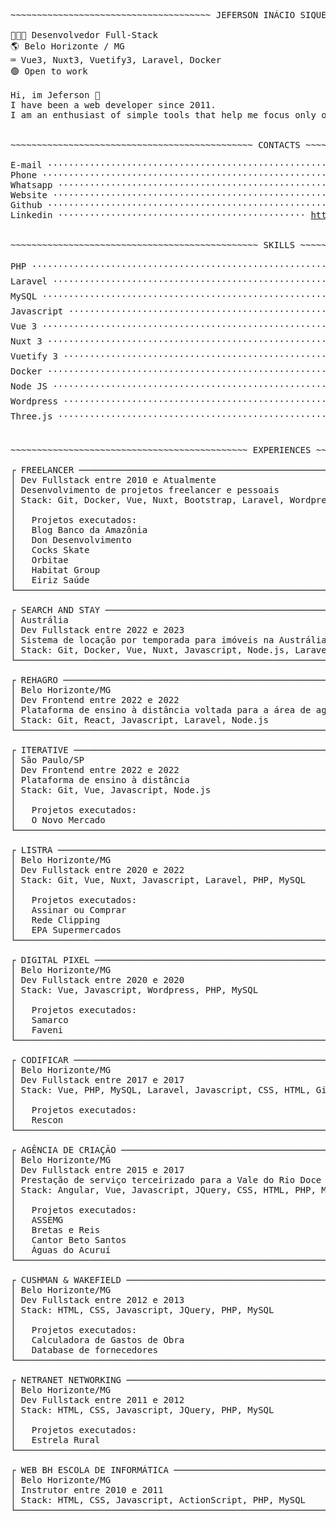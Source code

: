 <!--curriculum:start-->
<pre>
~~~~~~~~~~~~~~~~~~~~~~~~~~~~~~~~~~~~~~ JEFERSON INÁCIO SIQUEIRA ~~~~~~~~~~~~~~~~~~~~~~~~~~~~~~~~~~~~~~

👨🏻‍💻 Desenvolvedor Full-Stack
🌎 Belo Horizonte / MG
⌨️ Vue3, Nuxt3, Vuetify3, Laravel, Docker
🟢 Open to work

Hi, im Jeferson 👋
I have been a web developer since 2011.
I am an enthusiast of simple tools that help me focus only on the business rules of the system.


~~~~~~~~~~~~~~~~~~~~~~~~~~~~~~~~~~~~~~~~~~~~~~ CONTACTS ~~~~~~~~~~~~~~~~~~~~~~~~~~~~~~~~~~~~~~~~~~~~~~

E-mail ···································································· <a href="mailto:jeferson.i.silva@gmail.com">jeferson.i.silva@gmail.com</a>
Phone ············································································ <a href="tel:+5531995271426">+55 (31) 99527-1426</a>
Whatsapp ························································ <a href="https://wa.me/message/NG7A2SW25XIEI1">https://wa.me/message/NG7A2SW25XIEI1</a>
Website ········································································ <a href="https://labscript.dev">https://labscript.dev</a>
Github ································································· <a href="https://github.com/jeff-silva">https://github.com/jeff-silva</a>
Linkedin ··············································· <a href="https://www.linkedin.com/in/jeferson-siqueira">https://www.linkedin.com/in/jeferson-siqueira</a>


~~~~~~~~~~~~~~~~~~~~~~~~~~~~~~~~~~~~~~~~~~~~~~~ SKILLS ~~~~~~~~~~~~~~~~~~~~~~~~~~~~~~~~~~~~~~~~~~~~~~~

PHP ················································································· 5/5 ⭐⭐⭐⭐⭐
Laravel ············································································· 4/5 ⭐⭐⭐⭐ 
MySQL ··············································································· 4/5 ⭐⭐⭐⭐ 
Javascript ·········································································· 4/5 ⭐⭐⭐⭐ 
Vue 3 ··············································································· 5/5 ⭐⭐⭐⭐⭐
Nuxt 3 ·············································································· 5/5 ⭐⭐⭐⭐⭐
Vuetify 3 ··········································································· 5/5 ⭐⭐⭐⭐⭐
Docker ·············································································· 3/5 ⭐⭐⭐  
Node JS ············································································· 4/5 ⭐⭐⭐⭐ 
Wordpress ··········································································· 5/5 ⭐⭐⭐⭐⭐
Three.js ············································································ 4/5 ⭐⭐⭐⭐ 


~~~~~~~~~~~~~~~~~~~~~~~~~~~~~~~~~~~~~~~~~~~~~ EXPERIENCES ~~~~~~~~~~~~~~~~~~~~~~~~~~~~~~~~~~~~~~~~~~~~~

┌ FREELANCER ──────────────────────────────────────────────────────────────────────────────────────┐
│ Dev Fullstack entre 2010 e Atualmente                                                            │
│ Desenvolvimento de projetos freelancer e pessoais                                                │
│ Stack: Git, Docker, Vue, Nuxt, Bootstrap, Laravel, Wordpress, Elementor, PHP                     │
│                                                                                                  │
│   Projetos executados:                                                                           │
│   Blog Banco da Amazônia                                                                         │
│   Don Desenvolvimento                                                                            │
│   Cocks Skate                                                                                    │
│   Orbitae                                                                                        │
│   Habitat Group                                                                                  │
│   Eiriz Saúde                                                                                    │
└──────────────────────────────────────────────────────────────────────────────────────────────────┘

┌ SEARCH AND STAY ─────────────────────────────────────────────────────────────────────────────────┐
│ Austrália                                                                                        │
│ Dev Fullstack entre 2022 e 2023                                                                  │
│ Sistema de locação por temporada para imóveis na Austrália                                       │
│ Stack: Git, Docker, Vue, Nuxt, Javascript, Node.js, Laravel                                      │
└──────────────────────────────────────────────────────────────────────────────────────────────────┘

┌ REHAGRO ─────────────────────────────────────────────────────────────────────────────────────────┐
│ Belo Horizonte/MG                                                                                │
│ Dev Frontend entre 2022 e 2022                                                                   │
│ Plataforma de ensino à distância voltada para a área de agronegócio                              │
│ Stack: Git, React, Javascript, Laravel, Node.js                                                  │
└──────────────────────────────────────────────────────────────────────────────────────────────────┘

┌ ITERATIVE ───────────────────────────────────────────────────────────────────────────────────────┐
│ São Paulo/SP                                                                                     │
│ Dev Frontend entre 2022 e 2022                                                                   │
│ Plataforma de ensino à distância                                                                 │
│ Stack: Git, Vue, Javascript, Node.js                                                             │
│                                                                                                  │
│   Projetos executados:                                                                           │
│   O Novo Mercado                                                                                 │
└──────────────────────────────────────────────────────────────────────────────────────────────────┘

┌ LISTRA ──────────────────────────────────────────────────────────────────────────────────────────┐
│ Belo Horizonte/MG                                                                                │
│ Dev Fullstack entre 2020 e 2022                                                                  │
│ Stack: Git, Vue, Nuxt, Javascript, Laravel, PHP, MySQL                                           │
│                                                                                                  │
│   Projetos executados:                                                                           │
│   Assinar ou Comprar                                                                             │
│   Rede Clipping                                                                                  │
│   EPA Supermercados                                                                              │
└──────────────────────────────────────────────────────────────────────────────────────────────────┘

┌ DIGITAL PIXEL ───────────────────────────────────────────────────────────────────────────────────┐
│ Belo Horizonte/MG                                                                                │
│ Dev Fullstack entre 2020 e 2020                                                                  │
│ Stack: Vue, Javascript, Wordpress, PHP, MySQL                                                    │
│                                                                                                  │
│   Projetos executados:                                                                           │
│   Samarco                                                                                        │
│   Faveni                                                                                         │
└──────────────────────────────────────────────────────────────────────────────────────────────────┘

┌ CODIFICAR ───────────────────────────────────────────────────────────────────────────────────────┐
│ Belo Horizonte/MG                                                                                │
│ Dev Fullstack entre 2017 e 2017                                                                  │
│ Stack: Vue, PHP, MySQL, Laravel, Javascript, CSS, HTML, Git                                      │
│                                                                                                  │
│   Projetos executados:                                                                           │
│   Rescon                                                                                         │
└──────────────────────────────────────────────────────────────────────────────────────────────────┘

┌ AGÊNCIA DE CRIAÇÃO ──────────────────────────────────────────────────────────────────────────────┐
│ Belo Horizonte/MG                                                                                │
│ Dev Fullstack entre 2015 e 2017                                                                  │
│ Prestação de serviço terceirizado para a Vale do Rio Doce                                        │
│ Stack: Angular, Vue, Javascript, JQuery, CSS, HTML, PHP, MySQL                                   │
│                                                                                                  │
│   Projetos executados:                                                                           │
│   ASSEMG                                                                                         │
│   Bretas e Reis                                                                                  │
│   Cantor Beto Santos                                                                             │
│   Águas do Acuruí                                                                                │
└──────────────────────────────────────────────────────────────────────────────────────────────────┘

┌ CUSHMAN & WAKEFIELD ─────────────────────────────────────────────────────────────────────────────┐
│ Belo Horizonte/MG                                                                                │
│ Dev Fullstack entre 2012 e 2013                                                                  │
│ Stack: HTML, CSS, Javascript, JQuery, PHP, MySQL                                                 │
│                                                                                                  │
│   Projetos executados:                                                                           │
│   Calculadora de Gastos de Obra                                                                  │
│   Database de fornecedores                                                                       │
└──────────────────────────────────────────────────────────────────────────────────────────────────┘

┌ NETRANET NETWORKING ─────────────────────────────────────────────────────────────────────────────┐
│ Belo Horizonte/MG                                                                                │
│ Dev Fullstack entre 2011 e 2012                                                                  │
│ Stack: HTML, CSS, Javascript, JQuery, PHP, MySQL                                                 │
│                                                                                                  │
│   Projetos executados:                                                                           │
│   Estrela Rural                                                                                  │
└──────────────────────────────────────────────────────────────────────────────────────────────────┘

┌ WEB BH ESCOLA DE INFORMÁTICA ────────────────────────────────────────────────────────────────────┐
│ Belo Horizonte/MG                                                                                │
│ Instrutor entre 2010 e 2011                                                                      │
│ Stack: HTML, CSS, Javascript, ActionScript, PHP, MySQL                                           │
└──────────────────────────────────────────────────────────────────────────────────────────────────┘
</pre>
<!--curriculum:final-->


<!-- :house:    Belo Horizonte/MG <br>
:iphone:   <img src="https://img.shields.io/badge/&#x2b;&#x35;&#x35;&#160;&#x28;&#x33;&#x31;&#x29;&#160;&#x39;&#x39;&#x35;&#x32;&#x37;&#x2010;&#x31;&#x34;&#x32;&#x36;-ffffff"><br>
:envelope:  jeferson.i.silva@gmail.com

&#x6a;&#x65;&#x66;&#x65;&#x72;&#x73;&#x6f;&#x6e;&#x2e;&#x69;&#x2e;&#x73;&#x69;&#x6c;&#x76;&#x61;&#x40;&#x67;&#x6d;&#x61;&#x69;&#x6c;&#x2e;&#x63;&#x6f;&#x6d; -->

<!-- #### Hi, im Jeferson 👋
I have been a web developer since 2011.
I am an enthusiast of simple tools that help me focus only on the business rules of the system.

<h3 align="center">Skills</h3>
<p align="center">
    <img height="25px" src="https://img.shields.io/badge/MySQL-004260?style=for-the-badge&logo=mysql&logoColor=white">
    <img height="25px" src="https://img.shields.io/badge/PHP-7377ad?style=for-the-badge&logo=php&logoColor=ffffff">
    <img height="25px" src="https://img.shields.io/badge/Laravel-FF2D20?style=for-the-badge&logo=laravel&logoColor=white">
    <img height="25px" src="https://img.shields.io/badge/CSS-3595cf?style=for-the-badge&logo=css&logoColor=white">
    <img height="25px" src="https://img.shields.io/badge/HTML5-dd4b25"/>
    <img height="25px" src="https://img.shields.io/badge/Javascript-f0d53c"/>
    <br>
    <img height="25px" src="https://img.shields.io/badge/Wordpress-207196?style=for-the-badge&logo=wordpress&logoColor=ffffff">
    <img height="25px" src="https://img.shields.io/badge/Docker-2392e6"/>
    <img height="25px" src="https://img.shields.io/badge/Vue.js-35495E?style=for-the-badge&logo=vue.js&logoColor=4FC08D">
    <img height="25px" src="https://img.shields.io/badge/nuxt.js-00C58E?style=for-the-badge&logo=nuxt.js&logoColor=white">
    <img height="25px" src="https://img.shields.io/badge/Bootstrap-563D7C?style=for-the-badge&logo=bootstrap&logoColor=white">
    <br>
    <img height="25px" src="https://img.shields.io/badge/Unity-100000?style=for-the-badge&logo=unity&logoColor=white">
    <img height="25px" src=" https://img.shields.io/badge/Git-F05032?style=for-the-badge&logo=git&logoColor=white">
    <img height="25px" src="https://img.shields.io/badge/firebase-ffca28?style=for-the-badge&logo=firebase&logoColor=black">
    <img height="25px" src="https://img.shields.io/badge/jQuery-0769AD?style=for-the-badge&logo=jquery&logoColor=white">
    <img height="25px" src="https://img.shields.io/badge/Three.js-eeeeee?style=for-the-badge&logo=three.js&logoColor=000000">
</p>


<h5 align="center">Contact-me</h5>

<p align="center">
    <a href="https://www.linkedin.com/in/jeferson-siqueira/" target="_blank">
        <img src="https://img.shields.io/badge/LinkedIn-0077B5?style=for-the-badge&logo=linkedin&logoColor=white"/>
    </a>
    <a href="https://wa.me/message/NG7A2SW25XIEI1" target="_blank">
        <img src="https://img.shields.io/badge/WhatsApp-25D366?style=for-the-badge&logo=whatsapp&logoColor=white"/>
    </a>
    <a href="mailto:jeferson.i.silva@gmail.com" target="_blank">
        <img src="https://img.shields.io/badge/Gmail-D14836?style=for-the-badge&logo=gmail&logoColor=white"/>
    </a>
    <a href="https://labscript.dev" target="_blank">
        <img src="https://img.shields.io/badge/labscript.dev-100000?style=for-the-badge&logoColor=white"/>
    </a>
</p> -->

<!--START_SECTION:waka-->
<!--END_SECTION:waka-->

<!-- <br><br>
***

<h3 align="center">Stats</h3>

<p align="center">
    <img src="https://wakatime.com/share/@05fd4174-02f8-42e9-9cc9-d57c780c01f7/1921cb4d-198b-43f7-b774-5018b7cf5786.svg" alt="" width="45%">
    <img src="https://wakatime.com/share/@05fd4174-02f8-42e9-9cc9-d57c780c01f7/b5ae9621-2225-4e4e-a2ff-8f8bc941144a.svg" alt="" width="45%">
</p>
<br>

<p align="center">
    <img align="center" src="https://github-readme-stats.vercel.app/api/top-langs?username=jeff-silva&show_icons=true&locale=en&layout=compact&count_private=true" alt="jeff-silva" width="45%" /> &nbsp;
    <img align="center" src="https://github-readme-stats.vercel.app/api?username=jeff-silva&show_icons=true&locale=en&count_private=true" alt="jeff-silva" width="45%" />
    <br><br>
    <img src="https://github-profile-trophy.vercel.app/?username=jeff-silva&margin-w=15&margin-h=15&row=2&column=6" alt="jeff-silva" width="100%" />
    <br><br>
    <img src="https://github-readme-stats.vercel.app/api/wakatime?username=jeffsilva" alt="" height="200px">
</p>

![Snake animation](https://github.com/jeff-silva/jeff-silva/blob/output/github-contribution-grid-snake.svg) -->
